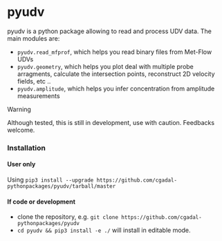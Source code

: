 # pyudv

pyudv is a python package allowing to read and process UDV data. The main modules are:

- `pyudv.read_mfprof`, which helps you read binary files from Met-Flow UDVs
- `pyudv.geometry`, which helps you plot deal with multiple probe arragments, calculate the intersection points, reconstruct 2D velocity fields, etc ..
- `pyudv.amplitude`, which helps you infer concentration from amplitude measurements

> [!WARNING]  
> Although tested, this is still in development, use with caution. Feedbacks welcome.

### Installation

#### User only

Using `pip3 install --upgrade https://github.com/cgadal-pythonpackages/pyudv/tarball/master`

#### If code or development

- clone the repository, e.g. `git clone https://github.com/cgadal-pythonpackages/pyudv`
- `cd pyudv && pip3 install -e ./` will install in editable mode.